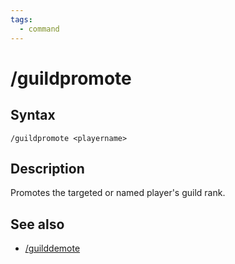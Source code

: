 ```yaml
---
tags:
  - command
---
```


# /guildpromote

## Syntax

<!--cmd-syntax-start-->
```eqcommand
/guildpromote <playername>
```
<!--cmd-syntax-end-->

## Description

<!--cmd-desc-start-->
Promotes the targeted or named player's guild rank.
<!--cmd-desc-end-->

## See also

- [/guilddemote](cmd-guilddemote.md)